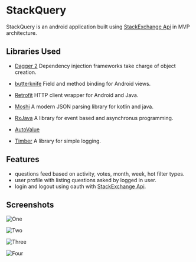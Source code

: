 # StackQuery

StackQuery is an android application built using [StackExchange Api](https://api.stackexchange.com/docs) in MVP architecture.

## Libraries Used

- [Dagger 2](http://google.github.io/dagger/) Dependency injection frameworks take charge of object creation.

- [butterknife](https://github.com/JakeWharton/butterknife) Field and method binding for Android views.

- [Retrofit](https://github.com/square/retrofit) HTTP client wrapper for Android and Java.

- [Moshi](http://google.github.io/dagger/) A modern JSON parsing library for kotlin and java.

- [RxJava](https://github.com/ReactiveX/RxJava) A library for event based and asynchronus programming.

- [AutoValue](https://github.com/google/auto)

- [Timber](https://github.com/JakeWharton/timber) A library for simple logging.

## Features

- questions feed based on activity, votes, month, week, hot filter types.
- user profile with listing questions asked by logged in user.
- login and logout using oauth with [StackExchange Api](https://api.stackexchange.com/docs).

## Screenshots

![One](https://github.com/nathansdev/StackQuery/blob/master/screenshots/device-2019-03-28-153906.png)



![Two](https://github.com/nathansdev/StackQuery/blob/master/screenshots/device-2019-03-28-153929.png)



![Three](https://github.com/nathansdev/StackQuery/blob/master/screenshots/device-2019-03-28-154004.png)



![Four](https://github.com/nathansdev/StackQuery/blob/master/screenshots/device-2019-03-28-154042.png)






